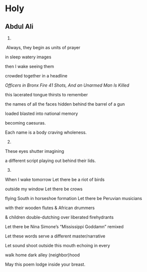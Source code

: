 # Holy
## Abdul Ali
1.

 Always, they begin
as units of prayer

in sleep
watery images

then I wake
seeing them

crowded together
in a headline

 _Officers in Bronx Fire 41 Shots,_
 _And an Unarmed Man Is Killed_

this lacerated tongue
thirsts to remember

the names of all the faces
hidden behind the barrel of a gun

loaded blasted
into national memory

becoming caesuras.

Each name is
a body craving
wholeness.


2.

These eyes shutter
imagining

a different script
playing out behind their lids.


3.

When I wake tomorrow
Let there be a riot of birds

outside my window
Let there be crows

flying South in horseshoe formation
Let there be Peruvian musicians

with their wooden flutes
& African drummers

& children double-dutching
over liberated firehydrants

Let there be Nina Simone’s
“Mississippi Goddamn” remixed

Let these words serve
a different master/narrative

Let sound shoot outside this mouth
echoing in every

walk home
dark alley
(neighbor)hood

May this poem
lodge inside your breast.